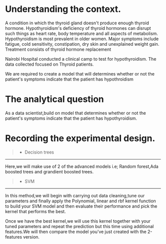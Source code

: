 # Understanding the context.
A condition in which the thyroid gland doesn't produce enough thyroid hormone. Hypothyroidism's deficiency of thyroid hormones can disrupt such things as heart rate, body temperature and all aspects of metabolism. Hypothyroidism is most prevalent in older women. Major symptoms include fatigue, cold sensitivity, constipation, dry skin and unexplained weight gain. Treatment consists of thyroid hormone replacement

Nairobi Hospital conducted a clinical camp to test for hypothyroidism. The data collected focused on Thyroid patients.

We are required to create a model that will determines whether or not the patient's symptoms indicate that the patient has hypothroidism

# The analytical question
As a data scientist,build on model that determines whether or not the patient's symptoms indicate that the patient has hypothyroidism.
# Recording the experimental design.
> * Decision trees

---



Here,we will make use of 2 of the advanced models i.e; Random forest,Ada boosted trees and grandient boosted trees.

> * SVM 

---



In this method,we will begin with carrying out data cleaning,tune our parameters and finally apply the Polynomial, linear and rbf kernel function to build your SVM model and then evaluate their performance and pick the kernel that performs the best.

Once we have the best kernel,we will use this kernel together with your tuned parameters and repeat the prediction but this time using additional features.We will then compare the model you've just created with the 2-features version.
